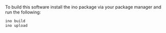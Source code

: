 To build this software install the ino package via your package manager and run
the following:

```bash
ino build
ino upload
```
